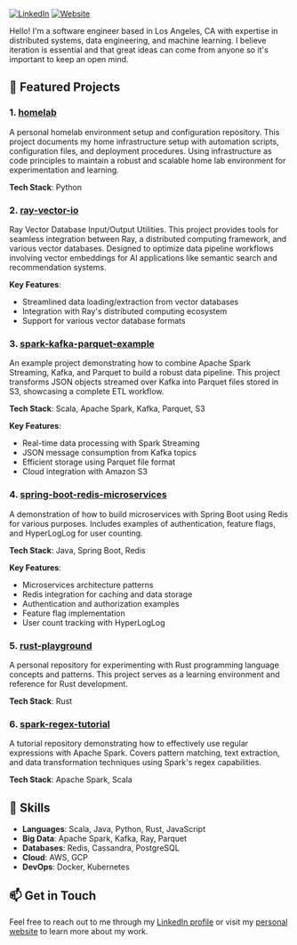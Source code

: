 [![LinkedIn](https://img.shields.io/badge/LinkedIn-justinraymiller-blue?style=flat-square&logo=linkedin)](https://www.linkedin.com/in/justinraymiller/)
[![Website](https://img.shields.io/badge/Website-justinrmiller.com-green?style=flat-square&logo=web)](http://www.justinrmiller.com)

Hello! I'm a software engineer based in Los Angeles, CA with expertise in distributed systems, data engineering, and machine learning. I believe iteration is essential and that great ideas can come from anyone so it's important to keep an open mind.

## 🚀 Featured Projects

### 1. [homelab](https://github.com/justinrmiller/homelab)

A personal homelab environment setup and configuration repository. This project documents my home infrastructure setup with automation scripts, configuration files, and deployment procedures. Using infrastructure as code principles to maintain a robust and scalable home lab environment for experimentation and learning.

**Tech Stack**: Python

### 2. [ray-vector-io](https://github.com/justinrmiller/ray-vector-io)

Ray Vector Database Input/Output Utilities. This project provides tools for seamless integration between Ray, a distributed computing framework, and various vector databases. Designed to optimize data pipeline workflows involving vector embeddings for AI applications like semantic search and recommendation systems.

**Key Features**:
- Streamlined data loading/extraction from vector databases
- Integration with Ray's distributed computing ecosystem
- Support for various vector database formats

### 3. [spark-kafka-parquet-example](https://github.com/justinrmiller/spark-kafka-parquet-example)

An example project demonstrating how to combine Apache Spark Streaming, Kafka, and Parquet to build a robust data pipeline. This project transforms JSON objects streamed over Kafka into Parquet files stored in S3, showcasing a complete ETL workflow.

**Tech Stack**: Scala, Apache Spark, Kafka, Parquet, S3

**Key Features**:
- Real-time data processing with Spark Streaming
- JSON message consumption from Kafka topics
- Efficient storage using Parquet file format
- Cloud integration with Amazon S3

### 4. [spring-boot-redis-microservices](https://github.com/justinrmiller/spring-boot-redis-microservices)

A demonstration of how to build microservices with Spring Boot using Redis for various purposes. Includes examples of authentication, feature flags, and HyperLogLog for user counting.

**Tech Stack**: Java, Spring Boot, Redis

**Key Features**:
- Microservices architecture patterns
- Redis integration for caching and data storage
- Authentication and authorization examples
- Feature flag implementation
- User count tracking with HyperLogLog

### 5. [rust-playground](https://github.com/justinrmiller/rust-playground)

A personal repository for experimenting with Rust programming language concepts and patterns. This project serves as a learning environment and reference for Rust development.

**Tech Stack**: Rust

### 6. [spark-regex-tutorial](https://github.com/justinrmiller/spark-regex-tutorial)

A tutorial repository demonstrating how to effectively use regular expressions with Apache Spark. Covers pattern matching, text extraction, and data transformation techniques using Spark's regex capabilities.

**Tech Stack**: Apache Spark, Scala

## 🔧 Skills

- **Languages**: Scala, Java, Python, Rust, JavaScript
- **Big Data**: Apache Spark, Kafka, Ray, Parquet
- **Databases**: Redis, Cassandra, PostgreSQL
- **Cloud**: AWS, GCP
- **DevOps**: Docker, Kubernetes

## 📫 Get in Touch

Feel free to reach out to me through my [LinkedIn profile](https://www.linkedin.com/in/justinraymiller/) or visit my [personal website](http://www.justinrmiller.com) to learn more about my work.
